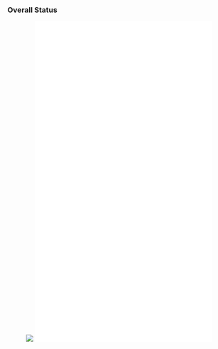 ### Overall Status

<p align="center">
  <img src="https://github-readme-stats.vercel.app/api?username=weigui404&show_icons=true&count_private=true" width="400px"/>
  <img width="400px" src="./github-metrics.svg" />
</p>